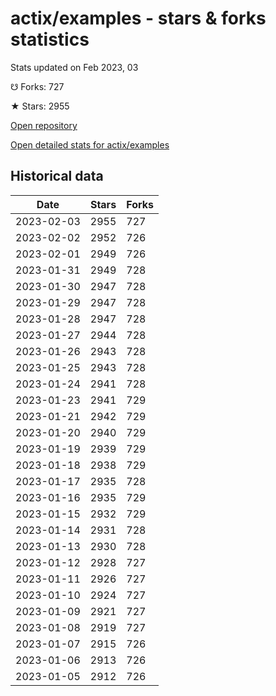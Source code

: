 # actix/examples - stars & forks statistics

Stats updated on Feb 2023, 03

☋ Forks: 727

★ Stars: 2955

[Open repository](https://github.com/actix/examples)

[Open detailed stats for actix/examples](https://reviewgithub.com/rep/actix/examples)

## Historical data
| Date | Stars | Forks |
|------|-------|-------|
| 2023-02-03 | 2955 | 727 | 
| 2023-02-02 | 2952 | 726 | 
| 2023-02-01 | 2949 | 726 | 
| 2023-01-31 | 2949 | 728 | 
| 2023-01-30 | 2947 | 728 | 
| 2023-01-29 | 2947 | 728 | 
| 2023-01-28 | 2947 | 728 | 
| 2023-01-27 | 2944 | 728 | 
| 2023-01-26 | 2943 | 728 | 
| 2023-01-25 | 2943 | 728 | 
| 2023-01-24 | 2941 | 728 | 
| 2023-01-23 | 2941 | 729 | 
| 2023-01-21 | 2942 | 729 | 
| 2023-01-20 | 2940 | 729 | 
| 2023-01-19 | 2939 | 729 | 
| 2023-01-18 | 2938 | 729 | 
| 2023-01-17 | 2935 | 728 | 
| 2023-01-16 | 2935 | 729 | 
| 2023-01-15 | 2932 | 729 | 
| 2023-01-14 | 2931 | 728 | 
| 2023-01-13 | 2930 | 728 | 
| 2023-01-12 | 2928 | 727 | 
| 2023-01-11 | 2926 | 727 | 
| 2023-01-10 | 2924 | 727 | 
| 2023-01-09 | 2921 | 727 | 
| 2023-01-08 | 2919 | 727 | 
| 2023-01-07 | 2915 | 726 | 
| 2023-01-06 | 2913 | 726 | 
| 2023-01-05 | 2912 | 726 | 

